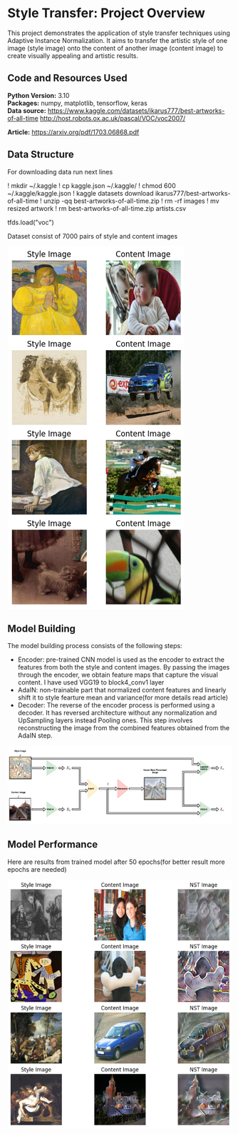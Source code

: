 # Style Transfer: Project Overview
This project demonstrates the application of style transfer techniques using Adaptive Instance Normalization. It aims to transfer the artistic style of one image (style image) onto the content of another image (content image) to create visually appealing and artistic results.

## Code and Resources Used 
**Python Version:** 3.10  
**Packages:** numpy, matplotlib, tensorflow, keras  
**Data source:** https://www.kaggle.com/datasets/ikarus777/best-artworks-of-all-time
http://host.robots.ox.ac.uk/pascal/VOC/voc2007/

**Article:** https://arxiv.org/pdf/1703.06868.pdf

## Data Structure
For downloading data run next lines

! mkdir ~/.kaggle
! cp kaggle.json ~/.kaggle/
! chmod 600 ~/.kaggle/kaggle.json
! kaggle datasets download ikarus777/best-artworks-of-all-time
! unzip -qq best-artworks-of-all-time.zip
! rm -rf images
! mv resized artwork
! rm best-artworks-of-all-time.zip artists.csv

tfds.load("voc")

Dataset consist of 7000 pairs of style and content images

![alt text](https://github.com/HalyshAnton/Style-Transfer/blob/main/data_visual.png)

## Model Building
The model building process consists of the following steps:
* Encoder: pre-trained CNN model is used as the encoder to extract the features from both the style and content images. By passing the images through the encoder, we obtain feature maps that capture the visual content. I have used VGG19 to block4_conv1 layer
* AdaIN: non-trainable part that normalized content features and linearly shift it to style fearture mean and variance(for more details read article)
* Decoder: The reverse of the encoder process is performed using a decoder. It has reversed architecture without any normalization and UpSampling layers instead Pooling ones. This step involves reconstructing the image from the combined features obtained from the AdaIN step.

![alt text](https://github.com/HalyshAnton/Style-Transfer/blob/main/model_architecture.png)

## Model Performance
Here are results from trained model after 50 epochs(for better result more epochs are needed)

![alt text](https://github.com/HalyshAnton/Style-Transfer/blob/main/stylized_images.png)
